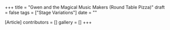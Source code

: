 +++
title = "Gwen and the Magical Music Makers (Round Table Pizza)"
draft = false
tags = ["Stage Variations"]
date = ""

[Article]
contributors = []
gallery = []
+++
